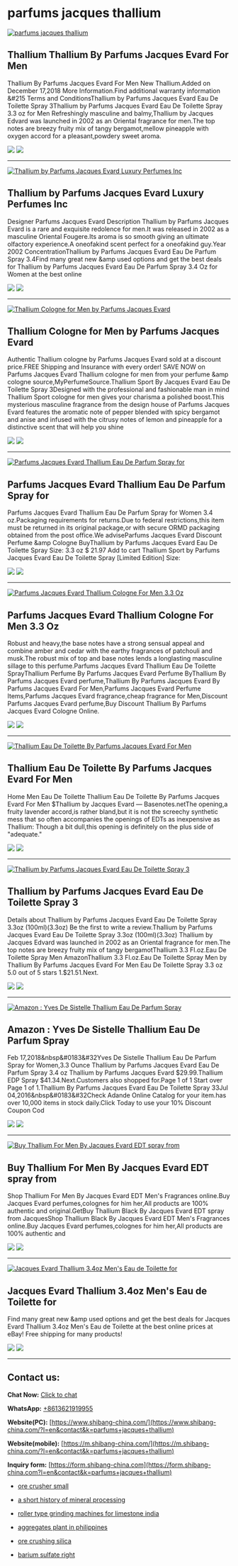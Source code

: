 # parfums jacques thallium

<a href="https://swt.shibang-china.com/?l=en&img&k=parfums+jacques+thallium" target="_blank">![parfums jacques thallium](http://static.shibang-china.com/all-800x300/497.jpg)</a>

## Thallium Thallium By Parfums Jacques Evard For Men
Thallium By Parfums Jacques Evard For Men New Thallium.Added on December 17,2018 More Information.Find additional warranty information &#215 Terms and ConditionsThallium by Parfums Jacques Evard Eau De Toilette Spray 3Thallium by Parfums Jacques Evard Eau De Toilette Spray 3.3 oz for Men Refreshingly masculine and balmy,Thallium by Jacques Edvard was launched in 2002 as an Oriental fragrance for men.The top notes are breezy fruity mix of tangy bergamot,mellow pineapple with oxygen accord for a pleasant,powdery sweet aroma.


<a href="https://whatsapp.shibangsoft.com/WhatsApp.php" target="_blank" title="WhatsApp">![](http://static.shibang-china.com/icon/whatsapp.png)</a> <a href="https://swt.shibang-china.com/?l=en&icon&k=parfums+jacques+thallium" target="_blank">![](http://static.shibang-china.com/icon/chat-en.png)</a>

---

<a href="https://swt.shibang-china.com/?l=en&img&k=parfums+jacques+thallium" target="_blank">![Thallium by Parfums Jacques Evard Luxury Perfumes Inc](http://static.shibang-china.com/all-800x300/54.jpg)</a>

## Thallium by Parfums Jacques Evard Luxury Perfumes Inc
Designer Parfums Jacques Evard Description Thallium by Parfums Jacques Evard is a rare and exquisite redolence for men.It was released in 2002 as a masculine Oriental Fougere.Its aroma is so smooth giving an ultimate olfactory experience.A oneofakind scent perfect for a oneofakind guy.Year 2002 ConcentrationThallium by Parfums Jacques Evard Eau De Parfum Spray 3.4Find many great new &amp used options and get the best deals for Thallium by Parfums Jacques Evard Eau De Parfum Spray 3.4 Oz for Women at the best online


<a href="https://whatsapp.shibangsoft.com/WhatsApp.php" target="_blank" title="WhatsApp">![](http://static.shibang-china.com/icon/whatsapp.png)</a> <a href="https://swt.shibang-china.com/?l=en&icon&k=parfums+jacques+thallium" target="_blank">![](http://static.shibang-china.com/icon/chat-en.png)</a>

---

<a href="https://swt.shibang-china.com/?l=en&img&k=parfums+jacques+thallium" target="_blank">![Thallium Cologne for Men by Parfums Jacques Evard](http://static.shibang-china.com/all-800x300/30.jpg)</a>

## Thallium Cologne for Men by Parfums Jacques Evard
Authentic Thallium cologne by Parfums Jacques Evard sold at a discount price.FREE Shipping and Insurance with every order! SAVE NOW on Parfums Jacques Evard Thallium cologne for men from your perfume &amp cologne source,MyPerfumeSource.Thallium Sport By Jacques Evard Eau De Toilette Spray 3Designed with the professional and fashionable man in mind Thallium Sport cologne for men gives your charisma a polished boost.This mysterious masculine fragrance from the design house of Parfums Jacques Evard features the aromatic note of pepper blended with spicy bergamot and anise and infused with the citrusy notes of lemon and pineapple for a distinctive scent that will help you shine


<a href="https://whatsapp.shibangsoft.com/WhatsApp.php" target="_blank" title="WhatsApp">![](http://static.shibang-china.com/icon/whatsapp.png)</a> <a href="https://swt.shibang-china.com/?l=en&icon&k=parfums+jacques+thallium" target="_blank">![](http://static.shibang-china.com/icon/chat-en.png)</a>

---

<a href="https://swt.shibang-china.com/?l=en&img&k=parfums+jacques+thallium" target="_blank">![Parfums Jacques Evard Thallium Eau De Parfum Spray for](http://static.shibang-china.com/all-800x300/582.jpg)</a>

## Parfums Jacques Evard Thallium Eau De Parfum Spray for
Parfums Jacques Evard Thallium Eau De Parfum Spray for Women 3.4 oz.Packaging requirements for returns.Due to federal restrictions,this item must be returned in its original package,or with secure ORMD packaging obtained from the post office.We adviseParfums Jacques Evard Discount Perfume &amp Cologne BuyThallium by Parfums Jacques Evard Eau De Toilette Spray Size: 3.3 oz $ 21.97 Add to cart Thallium Sport by Parfums Jacques Evard Eau De Toilette Spray [Limited Edition] Size:


<a href="https://whatsapp.shibangsoft.com/WhatsApp.php" target="_blank" title="WhatsApp">![](http://static.shibang-china.com/icon/whatsapp.png)</a> <a href="https://swt.shibang-china.com/?l=en&icon&k=parfums+jacques+thallium" target="_blank">![](http://static.shibang-china.com/icon/chat-en.png)</a>

---

<a href="https://swt.shibang-china.com/?l=en&img&k=parfums+jacques+thallium" target="_blank">![Parfums Jacques Evard Thallium Cologne For Men 3.3 Oz](http://static.shibang-china.com/all-800x300/74.jpg)</a>

## Parfums Jacques Evard Thallium Cologne For Men 3.3 Oz
Robust and heavy,the base notes have a strong sensual appeal and combine amber and cedar with the earthy fragrances of patchouli and musk.The robust mix of top and base notes lends a longlasting masculine sillage to this perfume.Parfums Jacques Evard Thallium Eau De Toilette SprayThallium Perfume By Parfums Jacques Evard Perfume ByThallium By Parfums Jacques Evard perfume,Thallium By Parfums Jacques Evard By Parfums Jacques Evard For Men,Parfums Jacques Evard Perfume Items,Parfums Jacques Evard fragrance,cheap fragrance for Men,Discount Parfums Jacques Evard perfume,Buy Discount Thallium By Parfums Jacques Evard Cologne Online.


<a href="https://whatsapp.shibangsoft.com/WhatsApp.php" target="_blank" title="WhatsApp">![](http://static.shibang-china.com/icon/whatsapp.png)</a> <a href="https://swt.shibang-china.com/?l=en&icon&k=parfums+jacques+thallium" target="_blank">![](http://static.shibang-china.com/icon/chat-en.png)</a>

---

<a href="https://swt.shibang-china.com/?l=en&img&k=parfums+jacques+thallium" target="_blank">![Thallium Eau De Toilette By Parfums Jacques Evard For Men](http://static.shibang-china.com/all-800x300/1311.jpg)</a>

## Thallium Eau De Toilette By Parfums Jacques Evard For Men
Home Men Eau De Toilette Thallium Eau De Toilette By Parfums Jacques Evard For Men $Thallium by Jacques Evard — Basenotes.netThe opening,a fruity lavender accord,is rather bland,but it is not the screechy synthetic mess that so often accompanies the openings of EDTs as inexpensive as Thallium: Though a bit dull,this opening is definitely on the plus side of "adequate."


<a href="https://whatsapp.shibangsoft.com/WhatsApp.php" target="_blank" title="WhatsApp">![](http://static.shibang-china.com/icon/whatsapp.png)</a> <a href="https://swt.shibang-china.com/?l=en&icon&k=parfums+jacques+thallium" target="_blank">![](http://static.shibang-china.com/icon/chat-en.png)</a>

---

<a href="https://swt.shibang-china.com/?l=en&img&k=parfums+jacques+thallium" target="_blank">![Thallium by Parfums Jacques Evard Eau De Toilette Spray 3](http://static.shibang-china.com/all-800x300/1276.jpg)</a>

## Thallium by Parfums Jacques Evard Eau De Toilette Spray 3
Details about Thallium by Parfums Jacques Evard Eau De Toilette Spray 3.3oz (100ml)(3.3oz) Be the first to write a review.Thallium by Parfums Jacques Evard Eau De Toilette Spray 3.3oz (100ml)(3.3oz) Thallium by Jacques Edvard was launched in 2002 as an Oriental fragrance for men.The top notes are breezy fruity mix of tangy bergamotThallium 3.3 Fl.oz.Eau De Toilette Spray Men AmazonThallium 3.3 Fl.oz.Eau De Toilette Spray Men by Thallium By Parfums Jacques Evard For Men Eau De Toilette Spray 3.3 oz 5.0 out of 5 stars 1.$21.51.Next.


<a href="https://whatsapp.shibangsoft.com/WhatsApp.php" target="_blank" title="WhatsApp">![](http://static.shibang-china.com/icon/whatsapp.png)</a> <a href="https://swt.shibang-china.com/?l=en&icon&k=parfums+jacques+thallium" target="_blank">![](http://static.shibang-china.com/icon/chat-en.png)</a>

---

<a href="https://swt.shibang-china.com/?l=en&img&k=parfums+jacques+thallium" target="_blank">![Amazon : Yves De Sistelle Thallium Eau De Parfum Spray](http://static.shibang-china.com/all-800x300/576.jpg)</a>

## Amazon : Yves De Sistelle Thallium Eau De Parfum Spray
Feb 17,2018&nbsp&#0183&#32Yves De Sistelle Thallium Eau De Parfum Spray for Women,3.3 Ounce Thallium by Parfums Jacques Evard Eau De Parfum Spray 3.4 oz Thallium by Parfums Jacques Evard $29.99.Thallium EDP Spray $41.34.Next.Customers also shopped for.Page 1 of 1 Start over Page 1 of 1.Thallium By Parfums Jacques Evard Eau De Toilette Spray 33Jul 04,2016&nbsp&#0183&#32Check Adande Online Catalog for your item.has over 10,000 items in stock daily.Click Today to use your 10% Discount Coupon Cod


<a href="https://whatsapp.shibangsoft.com/WhatsApp.php" target="_blank" title="WhatsApp">![](http://static.shibang-china.com/icon/whatsapp.png)</a> <a href="https://swt.shibang-china.com/?l=en&icon&k=parfums+jacques+thallium" target="_blank">![](http://static.shibang-china.com/icon/chat-en.png)</a>

---

<a href="https://swt.shibang-china.com/?l=en&img&k=parfums+jacques+thallium" target="_blank">![Buy Thallium For Men By Jacques Evard EDT spray from](http://static.shibang-china.com/all-800x300/138.jpg)</a>

## Buy Thallium For Men By Jacques Evard EDT spray from
Shop Thallium For Men By Jacques Evard EDT Men's Fragrances online.Buy Jacques Evard perfumes,colognes for him her,All products are 100% authentic and original.GetBuy Thallium Black By Jacques Evard EDT spray from JacquesShop Thallium Black By Jacques Evard EDT Men's Fragrances online.Buy Jacques Evard perfumes,colognes for him her,All products are 100% authentic and


<a href="https://whatsapp.shibangsoft.com/WhatsApp.php" target="_blank" title="WhatsApp">![](http://static.shibang-china.com/icon/whatsapp.png)</a> <a href="https://swt.shibang-china.com/?l=en&icon&k=parfums+jacques+thallium" target="_blank">![](http://static.shibang-china.com/icon/chat-en.png)</a>

---

<a href="https://swt.shibang-china.com/?l=en&img&k=parfums+jacques+thallium" target="_blank">![Jacques Evard Thallium 3.4oz Men's Eau de Toilette for](http://static.shibang-china.com/all-800x300/1372.jpg)</a>

## Jacques Evard Thallium 3.4oz Men's Eau de Toilette for
Find many great new &amp used options and get the best deals for Jacques Evard Thallium 3.4oz Men's Eau de Toilette at the best online prices at eBay! Free shipping for many products!

<a href="https://whatsapp.shibangsoft.com/WhatsApp.php" target="_blank" title="WhatsApp">![](http://static.shibang-china.com/icon/whatsapp.png)</a> <a href="https://swt.shibang-china.com/?l=en&icon&k=parfums+jacques+thallium" target="_blank">![](http://static.shibang-china.com/icon/chat-en.png)</a>

---
## Contact us:

**Chat Now:** [Click to chat](https://swt.shibang-china.com?l=en&contact&k=parfums+jacques+thallium)

**WhatsApp:**  [+8613621919955](https://whatsapp.shibangsoft.com/WhatsApp.php)

**Website(PC):** [https://www.shibang-china.com/](https://www.shibang-china.com/?l=en&contact&k=parfums+jacques+thallium)

**Website(mobile):** [https://m.shibang-china.com/](https://m.shibang-china.com/?l=en&contact&k=parfums+jacques+thallium)

**Inquiry form:** [https://form.shibang-china.com](https://form.shibang-china.com?l=en&contact&k=parfums+jacques+thallium)

* [ore crusher small](../112/ore%20crusher%20small.md)

* [a short history of mineral processing](../117/a%20short%20history%20of%20mineral%20processing.md)

* [roller type grinding machines for limestone india](../121/roller%20type%20grinding%20machines%20for%20limestone%20india.md)

* [aggregates plant in philippines](../120/aggregates%20plant%20in%20philippines.md)

* [ore crushing silica](../111/ore%20crushing%20silica.md)

* [barium sulfate right](../119/barium%20sulfate%20right.md)